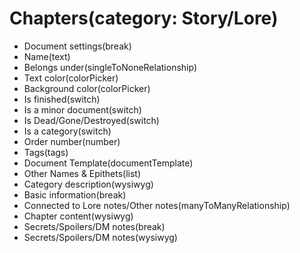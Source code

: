 # Chapters(category: Story/Lore)

-   Document settings(break)
-   Name(text)
-   Belongs under(singleToNoneRelationship)
-   Text color(colorPicker)
-   Background color(colorPicker)
-   Is finished(switch)
-   Is a minor document(switch)
-   Is Dead/Gone/Destroyed(switch)
-   Is a category(switch)
-   Order number(number)
-   Tags(tags)
-   Document Template(documentTemplate)
-   Other Names & Epithets(list)
-   Category description(wysiwyg)
-   Basic information(break)
-   Connected to Lore notes/Other notes(manyToManyRelationship)
-   Chapter content(wysiwyg)
-   Secrets/Spoilers/DM notes(break)
-   Secrets/Spoilers/DM notes(wysiwyg)